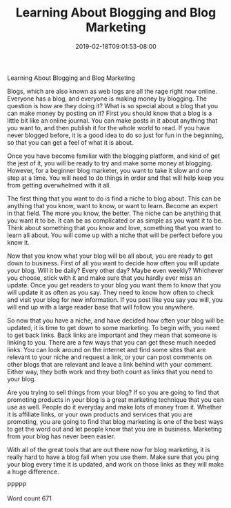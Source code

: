 ﻿---
title: "Learning About Blogging and Blog Marketing"
date: 2019-02-18T09:01:53-08:00
description: "TXT Tips for Web Success"
featured_image: "/images/TXT.jpg"
tags: ["TXT"]
---

Learning About Blogging and Blog Marketing

Blogs, which are also known as web logs are all the rage right now online. Everyone has a blog, and everyone is making money by blogging. The question is how are they doing it? What is so special about a blog that you can make money by posting on it? First you should know that a blog is a little bit like an online journal. You can make posts in it about anything that you want to, and then publish it for the whole world to read. If you have never blogged before, it is a good idea to do so just for fun in the beginning, so that you can get a feel of what it is about.

Once you have become familiar with the blogging platform, and kind of get the jest of it, you will be ready to try and make some money at blogging. However, for a beginner blog marketer, you want to take it slow and one step at a time. You will need to do things in order and that will help keep you from getting overwhelmed with it all.

The first thing that you want to do is find a niche to blog about. This can be anything that you know, want to know, or want to learn. Become an expert in that field. The more you know, the better. The niche can be anything that you want it to be. It can be as complicated or as simple as you want it to be. Think about something that you know and love, something that you want to learn all about. You will come up with a niche that will be perfect before you know it.

Now that you know what your blog will be all about, you are ready to get down to business. First of all you want to decide how often you will update your blog. Will it be daily? Every other day? Maybe even weekly? Whichever you choose, stick with it and make sure that you hardly ever miss an update. Once you get readers to your blog you want them to know that you will update it as often as you say. They need to know how often to check and visit your blog for new information. If you post like you say you will, you will end up with a large reader base that will follow you anywhere.

So now that you have a niche, and have decided how often your blog will be updated, it is time to get down to some marketing. To begin with, you need to get back links. Back links are important and they mean that someone is linking to you. There are a few ways that you can get these much needed links. You can look around on the internet and find some sites that are relevant to your niche and request a link, or your can post comments on other blogs that are relevant and leave a link behind with your comment. Either way, they both work and they both count as links that you need to your blog.

Are you trying to sell things from your blog? If so you are going to find that promoting products in your blog is a great marketing technique that you can use as well. People do it everyday and make lots of money from it. Whether it is affiliate links, or your own products and services that you are promoting, you are going to find that blog  marketing is one of the best ways to get the word out and let people know that you are in business. Marketing from your blog has never been easier.

With all of the great tools that are out there  now for blog marketing, it is really hard to have a blog fail when you use them. Make sure that you ping your blog every time it is updated, and work on those links as they will make a huge difference. 

PPPPP

Word count 671
